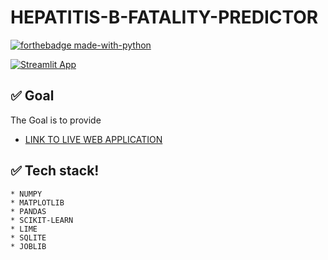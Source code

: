 # HEPATITIS-B-FATALITY-PREDICTOR

[![forthebadge made-with-python](http://ForTheBadge.com/images/badges/made-with-python.svg)](https://www.python.org/)

[![Streamlit App](https://static.streamlit.io/badges/streamlit_badge_black_white.svg)](https://share.streamlit.io/gift-ojeabulu/hepatitis-fatality-predictor/main/app.py)


## ✅ Goal
The Goal is to provide 


*  [LINK TO LIVE WEB APPLICATION](https://share.streamlit.io/gift-ojeabulu/hepatitis-fatality-predictor/main/app.py)


## ✅ Tech stack!
	* NUMPY
	* MATPLOTLIB
	* PANDAS
	* SCIKIT-LEARN
	* LIME
	* SQLITE
	* JOBLIB






